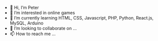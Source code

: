 - 👋 Hi, I’m Peter
- 👀 I’m interested in online games
- 🌱 I’m currently learning HTML, CSS, Javascript, PHP, Python, React.js, MySQL, Arduino
- 💞️ I’m looking to collaborate on ...
- 📫 How to reach me ...

<!---
peteIsBored/peteIsBored is a ✨ special ✨ repository because its `README.md` (this file) appears on your GitHub profile.
You can click the Preview link to take a look at your changes.
--->
